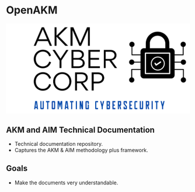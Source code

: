 # OpenAKM
![logo](images/AKMCyberLogo.png)

## AKM and AIM Technical Documentation

- Technical documentation repository.
- Captures the AKM & AIM methodology plus framework.
## Goals
- Make the documents very understandable.
